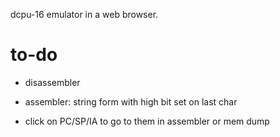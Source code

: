 
dcpu-16 emulator in a web browser.


to-do
=====

- disassembler

- assembler: string form with high bit set on last char

- click on PC/SP/IA to go to them in assembler or mem dump

